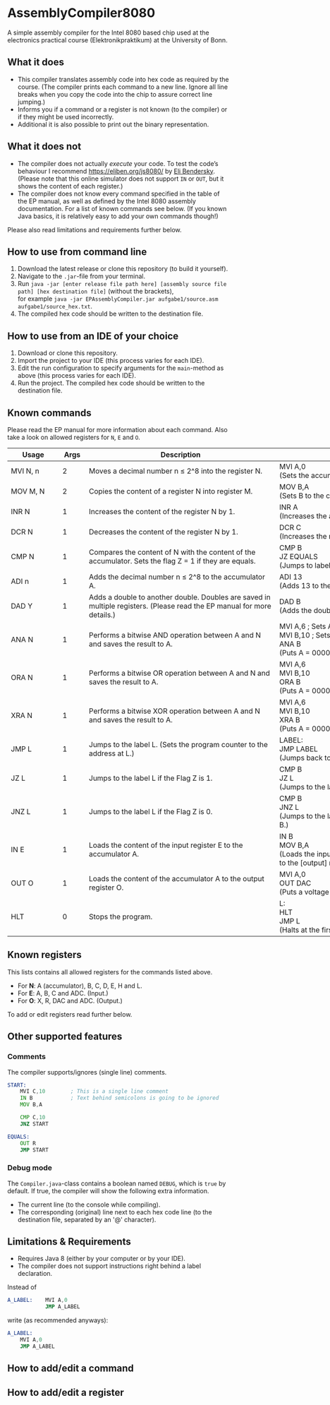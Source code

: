 # AssemblyCompiler8080
A simple assembly compiler for the Intel 8080 based chip used at the electronics practical course (Elektronikpraktikum) at the University of Bonn.

## What it does
* This compiler translates assembly code into hex code as required by the course. (The compiler prints each command to a new line. Ignore all line breaks when you copy the code into the chip to assure correct line jumping.)
* Informs you if a command or a register is not known (to the compiler) or if they might be used incorrectly.
* Additional it is also possible to print out the binary representation.

## What it does not
* The compiler does not actually *execute* your code. To test the code’s behaviour I recommend https://eliben.org/js8080/ by [Eli Bendersky](https://github.com/eliben/js-8080-sim). (Please note that this online simulator does not support `IN` or `OUT`, but it shows the content of each register.)
* The compiler does not know every command specified in the table of the EP manual, as well as defined by the Intel 8080 assembly documentation. For a list of known commands see below. (If you known Java basics, it is relatively easy to add your own commands though!)

Please also read limitations and requirements further below.

## How to use from command line
1. Download the latest release or clone this repository (to build it yourself).
2. Navigate to the `.jar`-file from your terminal.
3. Run `java -jar [enter release file path here] [assembly source file path] [hex destination file]` (without the brackets),  
for example `java -jar EPAssemblyCompiler.jar aufgabe1/source.asm aufgabe1/source_hex.txt`.
4. The compiled hex code should be written to the destination file.

## How to use from an IDE of your choice
1. Download or clone this repository.
2. Import the project to your IDE (this process varies for each IDE).
3. Edit the run configuration to specify arguments for the `main`-method as above (this process varies for each IDE).
4. Run the project. The compiled hex code should be written to the destination file.

## Known commands
Please read the EP manual for more information about each command. Also take a look on allowed registers for `N`, `E` and `O`.
<table style="undefined;table-layout: fixed; width: 1061px"><colgroup>
<col style="width: 117px">
<col style="width: 60px">
<col style="width: 432px">
<col style="width: 452px">
</colgroup>
<thead>
  <tr>
    <th>Usage<br></th>
    <th>Args</th>
    <th>Description</th>
    <th>Example</th>
  </tr></thead>
<tbody>
  <tr>
    <td>MVI N, n</td>
    <td>2</td>
    <td>Moves a decimal number n ≤ 2^8 into the register N.<br></td>
    <td>MVI A,0<br>(Sets the accumulator register A to zero.)</td>
  </tr>
  <tr>
    <td>MOV M, N<br></td>
    <td>2</td>
    <td>Copies the content of a register N into register M.<br></td>
    <td>MOV B,A<br>(Sets B to the content of the accumulator A.)</td>
  </tr>
  <tr>
    <td>INR N<br></td>
    <td>1</td>
    <td>Increases the content of the register N by 1.<br></td>
    <td>INR A<br>(Increases the accumulator by one.)</td>
  </tr>
  <tr>
    <td>DCR N<br></td>
    <td>1</td>
    <td>Decreases the content of the register N by 1.<br></td>
    <td>DCR C<br>(Increases the register C by one.)</td>
  </tr>
  <tr>
    <td>CMP N<br></td>
    <td>1</td>
    <td>Compares the content of N with the content of the accumulator. Sets the flag Z = 1 if they are equals.<br></td>
    <td>CMP B<br>JZ EQUALS<br>(Jumps to label 'EQUALS' if B is equals to A.)</td>
  </tr>
  <tr>
    <td>ADI n<br></td>
    <td>1</td>
    <td>Adds the decimal number  n ≤ 2^8 to the accumulator A.</td>
    <td>ADI 13<br>(Adds 13 to the content of A.)</td>
  </tr>
  <tr>
    <td>DAD Y<br></td>
    <td>1</td>
    <td>Adds a double to another double. Doubles are saved in multiple registers. (Please read the EP manual for more details.)</td>
    <td>DAD B<br>(Adds the double contained in the registers B, C to H, L.)<br></td>
  </tr>
  <tr>
    <td>ANA N<br></td>
    <td>1</td>
    <td>Performs a bitwise AND operation between A and N and saves the result to A.</td>
    <td>MVI A,6     ; Sets A = 0000 0110<br>MVI B,10   ; Sets B = 0000 1010<br>ANA B<br>(Puts A = 0000 0010 into the accumulator A.)</td>
  </tr>
  <tr>
    <td>ORA N<br></td>
    <td>1</td>
    <td>Performs a bitwise OR operation between A and N and saves the result to A.<br></td>
    <td>MVI A,6<br>MVI B,10<br>ORA B<br>(Puts A = 0000 1110 into the accumulator A.)</td>
  </tr>
  <tr>
    <td>XRA N<br></td>
    <td>1</td>
    <td>Performs a bitwise XOR operation between A and N and saves the result to A.<br></td>
    <td>MVI A,6<br>MVI B,10<br>XRA B<br>(Puts A = 0000 1100 into the accumulator A.)</td>
  </tr>
  <tr>
    <td>JMP L<br></td>
    <td>1</td>
    <td>Jumps to the label L. (Sets the program counter to the address at L.)<br></td>
    <td>LABEL:<br>  JMP LABEL<br>(Jumps back to LABEL and stays in a never ending loop.)</td>
  </tr>
  <tr>
    <td>JZ L<br></td>
    <td>1</td>
    <td>Jumps to the label L if the Flag Z is 1.<br></td>
    <td>CMP B<br>JZ L<br>(Jumps to the label L if the accumulator A is equals to B.)</td>
  </tr>
  <tr>
    <td>JNZ L<br></td>
    <td>1</td>
    <td> Jumps to the label L if the Flag Z is 0.<br></td>
    <td>CMP B<br>JNZ L<br>(Jumps to the label L if the accumulator A is not equals to B.)</td>
  </tr>
  <tr>
    <td>IN E<br></td>
    <td>1</td>
    <td>Loads the content of the input register E to the accumulator A.<br></td>
    <td>IN B<br>MOV B,A<br>(Loads the input from the input register B to A and then A to the [output] register B. The Bs are not the same!)</td>
  </tr>
  <tr>
    <td>OUT O<br></td>
    <td>1</td>
    <td>Loads the content of the accumulator A to the output register O.<br></td>
    <td>MVI A,0<br>OUT DAC<br>(Puts a voltage of 0 to the digital-analog converter.)</td>
  </tr>
  <tr>
    <td>HLT</td>
    <td>0<br></td>
    <td>Stops the program.<br></td>
    <td>L:<br>  HLT<br>  JMP L<br>(Halts at the first iteration of the loop.)<br></td>
  </tr>
</tbody></table>

## Known registers
This lists contains all allowed registers for the commands listed above.
* For **N**: A (accumulator), B, C, D, E, H and L.
* For **E**: A, B, C and ADC. (Input.)
* For **O**: X, R, DAC and ADC. (Output.)

To add or edit registers read further below.

## Other supported features
### Comments
The compiler supports/ignores (single line) comments.
```asm
START:
    MVI C,10        ; This is a single line comment
    IN B            ; Text behind semicolons is going to be ignored
    MOV B,A

    CMP C,10
    JNZ START

EQUALS:
    OUT R
    JMP START
```

### Debug mode
The `Compiler.java`-class contains a boolean named `DEBUG`, which is `true` by default. If true, the compiler will show the following extra information.
* The current line (to the console while compiling).
* The corresponding (original) line next to each hex code line (to the destination file, separated by an '@' character).

## Limitations & Requirements
* Requires Java 8 (either by your computer or by your IDE).
* The compiler does not support instructions right behind a label declaration.

Instead of
```asm
A_LABEL:    MVI A,0
            JMP A_LABEL
```
write (as recommended anyways):
```asm
A_LABEL:
    MVI A,0
    JMP A_LABEL
```

## How to add/edit a command

## How to add/edit a register
